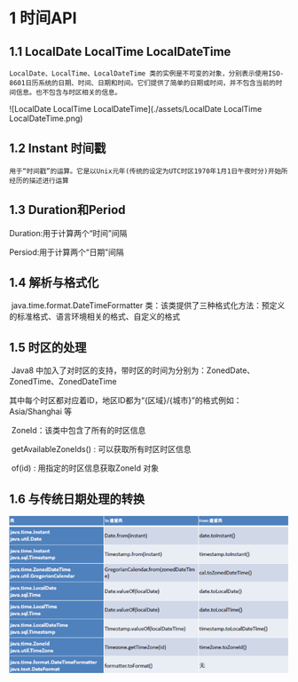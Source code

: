 # 1 时间API

## 1.1 LocalDate LocalTime LocalDateTime

 	LocalDate、LocalTime、LocalDateTime 类的实例是不可变的对象，分别表示使用ISO-8601日历系统的日期、时间、日期和时间。它们提供了简单的日期或时间，并不包含当前的时间信息。也不包含与时区相关的信息。

![LocalDate LocalTime LocalDateTime](./assets/LocalDate LocalTime LocalDateTime.png)



## 1.2 **Instant** **时间戳**

 	用于“时间戳”的运算。它是以Unix元年(传统的设定为UTC时区1970年1月1日午夜时分)开始所经历的描述进行运算

## 1.3 **Duration**和Period

Duration:用于计算两个“时间”间隔

Persiod:用于计算两个“日期”间隔

 

## 1.4 **解析与格式化**

​	java.time.format.DateTimeFormatter 类：该类提供了三种格式化方法：预定义的标准格式、语言环境相关的格式、自定义的格式

 

## 1.5 **时区的处理**

 

​	Java8 中加入了对时区的支持，带时区的时间为分别为：ZonedDate、ZonedTime、ZonedDateTime

其中每个时区都对应着ID，地区ID都为“{区域}/{城市}”的格式例如：Asia/Shanghai 等

​	ZoneId：该类中包含了所有的时区信息

​	getAvailableZoneIds() : 可以获取所有时区时区信息

​	of(id) : 用指定的时区信息获取ZoneId 对象

 

## 1.6 **与传统日期处理的转换**

 ![与传统日期处理的转换](./assets/与传统日期处理的转换.png) 

 

 